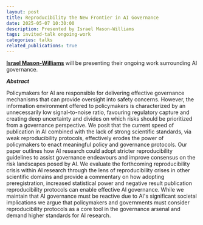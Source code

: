 ```yaml
---
layout: post
title: Reproducibility the New Frontier in AI Governance
date: 2025-05-07 10:30:00
description: Presented by Israel Mason-Williams
tags: invited-talk ongoing-work
categories: talks
related_publications: true
---
```


**[Israel Mason-Williams](https://openreview.net/profile?id=~Israel_Mason-Williams1)** will be presenting their ongoing work surrounding AI governance.

**_Abstract_**

Policymakers for AI are responsible for delivering effective governance mechanisms that can provide oversight into safety concerns. However, the information environment offered to policymakers is characterized by an unnecessarily low signal-to-noise ratio, favouring regulatory capture and creating deep uncertainty and divides on which risks should be prioritized from a governance perspective. We posit that the current speed of publication in AI combined with the lack of strong scientific standards, via weak reproducibility protocols, effectively erodes the power of policymakers to enact meaningful policy and governance protocols. Our paper outlines how AI research could adopt stricter reproducibility guidelines to assist governance endeavours and improve consensus on the risk landscapes posed by AI. We evaluate the forthcoming reproducibility crisis within AI research through the lens of reproducibility crises in other scientific domains and provide a commentary on how adopting preregistration, increased statistical power and negative result publication reproducibility protocols can enable effective AI governance. While we maintain that AI governance must be reactive due to AI's significant societal implications we argue that policymakers and governments must consider reproducibility protocols as a core tool in the governance arsenal and demand higher standards for AI research.
